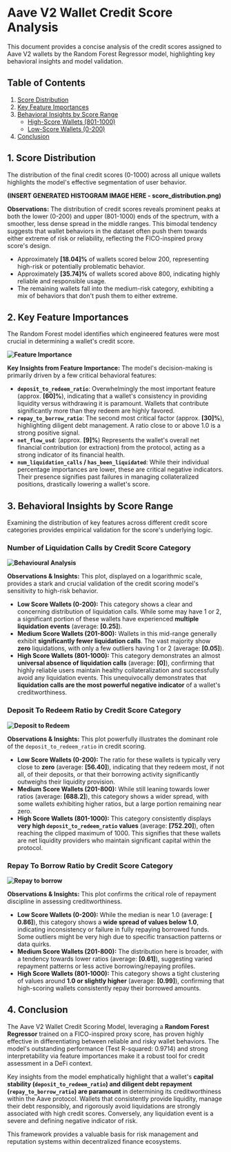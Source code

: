 # Aave V2 Wallet Credit Score Analysis

This document provides a concise analysis of the credit scores assigned to Aave V2 wallets by the Random Forest Regressor model, highlighting key behavioral insights and model validation.

## Table of Contents

1.  [Score Distribution](#1-score-distribution)
2.  [Key Feature Importances](#2-key-feature-importances)
3.  [Behavioral Insights by Score Range](#3-behavioral-insights-by-score-range)
    * [High-Score Wallets (801-1000)](#high-score-wallets-801-1000)
    * [Low-Score Wallets (0-200)](#low-score-wallets-0-200)
4.  [Conclusion](#4-conclusion)

## 1. Score Distribution

The distribution of the final credit scores (0-1000) across all unique wallets highlights the model's effective segmentation of user behavior.

**(INSERT GENERATED HISTOGRAM IMAGE HERE - score_distribution.png)**

**Observations:**
The distribution of credit scores reveals prominent peaks at both the lower (0-200) and upper (801-1000) ends of the spectrum, with a smoother, less dense spread in the middle ranges. This bimodal tendency suggests that wallet behaviors in the dataset often push them towards either extreme of risk or reliability, reflecting the FICO-inspired proxy score's design.

* Approximately **[18.04]%** of wallets scored below 200, representing high-risk or potentially problematic behavior.
* Approximately **[35.74]%** of wallets scored above 800, indicating highly reliable and responsible usage.
* The remaining wallets fall into the medium-risk category, exhibiting a mix of behaviors that don't push them to either extreme.

## 2. Key Feature Importances

The Random Forest model identifies which engineered features were most crucial in determining a wallet's credit score.

**![Feature Importance](images/feature_importances.png)**

**Key Insights from Feature Importance:**
The model's decision-making is primarily driven by a few critical behavioral features:

* **`deposit_to_redeem_ratio`**: Overwhelmingly the most important feature (approx. **[60]%**), indicating that a wallet's consistency in providing liquidity versus withdrawing it is paramount. Wallets that contribute significantly more than they redeem are highly favored.
* **`repay_to_borrow_ratio`**: The second most critical factor (approx. **[30]%**), highlighting diligent debt management. A ratio close to or above 1.0 is a strong positive signal.
* **`net_flow_usd`**: (approx. **[9]%**) Represents the wallet's overall net financial contribution (or extraction) from the protocol, acting as a strong indicator of its financial health.
* **`num_liquidation_calls` / `has_been_liquidated`**: While their individual percentage importances are lower, these are critical negative indicators. Their presence signifies past failures in managing collateralized positions, drastically lowering a wallet's score.

## 3. Behavioral Insights by Score Range

Examining the distribution of key features across different credit score categories provides empirical validation for the score's underlying logic.

### Number of Liquidation Calls by Credit Score Category
**![Behavioural Analysis](images/behavioral_boxplot_num_liquidation_calls.png)**

**Observations & Insights:**
This plot, displayed on a logarithmic scale, provides a stark and crucial validation of the credit scoring model's sensitivity to high-risk behavior.
* **Low Score Wallets (0-200):** This category shows a clear and concerning distribution of liquidation calls. While some may have 1 or 2, a significant portion of these wallets have experienced **multiple liquidation events** (average: **[0.25]**).
* **Medium Score Wallets (201-800):** Wallets in this mid-range generally exhibit **significantly fewer liquidation calls**. The vast majority show **zero** liquidations, with only a few outliers having 1 or 2 (average: **[0.05]**).
* **High Score Wallets (801-1000):** This category demonstrates an almost **universal absence of liquidation calls** (average: **[0]**), confirming that highly reliable users maintain healthy collateralization and successfully avoid any liquidation events.
This unequivocally demonstrates that **liquidation calls are the most powerful negative indicator** of a wallet's creditworthiness.

### Deposit To Redeem Ratio by Credit Score Category
**![Deposit to Redeem](images/behavioral_boxplot_deposit_to_redeem_ratio.png)**

**Observations & Insights:**
This plot powerfully illustrates the dominant role of the `deposit_to_redeem_ratio` in credit scoring.
* **Low Score Wallets (0-200):** The ratio for these wallets is typically very close to **zero** (average: **[56.40]**), indicating that they redeem most, if not all, of their deposits, or that their borrowing activity significantly outweighs their liquidity provision.
* **Medium Score Wallets (201-800):** While still leaning towards lower ratios (average: **[688.2]**), this category shows a wider spread, with some wallets exhibiting higher ratios, but a large portion remaining near zero.
* **High Score Wallets (801-1000):** This category consistently displays **very high `deposit_to_redeem_ratio` values** (average: **[752.20]**), often reaching the clipped maximum of 1000. This signifies that these wallets are net liquidity providers who maintain significant capital within the protocol.

### Repay To Borrow Ratio by Credit Score Category
**![Repay to borrow](images/behavioral_boxplot_repay_to_borrow_ratio.png)**

**Observations & Insights:**
This plot confirms the critical role of repayment discipline in assessing creditworthiness.
* **Low Score Wallets (0-200):** While the median is near 1.0 (average: **[ 0.86]**), this category shows a **wide spread of values below 1.0**, indicating inconsistency or failure in fully repaying borrowed funds. Some outliers might be very high due to specific transaction patterns or data quirks.
* **Medium Score Wallets (201-800):** The distribution here is broader, with a tendency towards lower ratios (average: **[0.61]**), suggesting varied repayment patterns or less active borrowing/repaying profiles.
* **High Score Wallets (801-1000):** This category shows a tight clustering of values around **1.0 or slightly higher** (average: **[0.99]**), confirming that high-scoring wallets consistently repay their borrowed amounts.

## 4. Conclusion

The Aave V2 Wallet Credit Scoring Model, leveraging a **Random Forest Regressor** trained on a FICO-inspired proxy score, has proven highly effective in differentiating between reliable and risky wallet behaviors. The model's outstanding performance (Test R-squared: 0.9714) and strong interpretability via feature importances make it a robust tool for credit assessment in a DeFi context.

Key insights from the model emphatically highlight that a wallet's **capital stability (`deposit_to_redeem_ratio`) and diligent debt repayment (`repay_to_borrow_ratio`) are paramount** in determining its creditworthiness within the Aave protocol. Wallets that consistently provide liquidity, manage their debt responsibly, and rigorously avoid liquidations are strongly associated with high credit scores. Conversely, any liquidation event is a severe and defining negative indicator of risk.

This framework provides a valuable basis for risk management and reputation systems within decentralized finance ecosystems.
